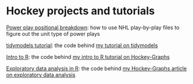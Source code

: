 # Hockey projects and tutorials

[Power play positional breakdown](4F_PP.R): how to use NHL play-by-play files to figure out the unit type of power plays

[tidymodels tutorial](tidymodels_tutorial.R): the code behind [my tutorial on tidymodels](https://meghan.rbind.io/post/tidymodels-intro/)

[Intro to R](HG_tutorial_code.R): the code behind [my intro to R tutorial on Hockey-Graphs](https://hockey-graphs.com/2019/12/11/an-introduction-to-r-with-hockey-data/)

[Exploratory data analysis in R](HG_cleaning.R): the code behind [my Hockey-Graphs article on exploratory data analysis](https://hockey-graphs.com/2019/10/08/exploratory-data-analysis-using-tidyverse/)
